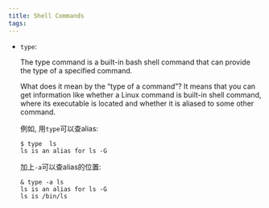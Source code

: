 ```yaml
---
title: Shell Commands
tags:
---
```




* `type`: 

  The type command is a built-in bash shell command that can provide the type of a specified command.

  What does it mean by the “type of a command”? It means that you can get information like whether a Linux command is built-in shell command, where its executable is located and whether it is aliased to some other command.

  例如, 用`type`可以查alias:

  ```
  $ type  ls
  ls is an alias for ls -G
  ```

  加上`-a`可以查alias的位置:

  ```
  & type -a ls
  ls is an alias for ls -G
  ls is /bin/ls
  ```

  
